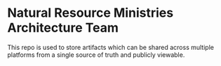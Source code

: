 # Natural Resource Ministries Architecture Team
This repo is used to store artifacts which can be shared across multiple platforms from a single source of truth and publicly viewable.
